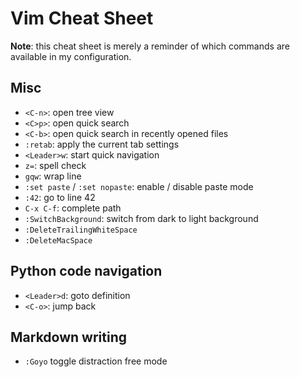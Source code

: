 # Vim Cheat Sheet

**Note**: this cheat sheet is merely a reminder of which commands are available
in my configuration.

## Misc

- `<C-n>`: open tree view
- `<C>p>`: open quick search
- `<C-b>`: open quick search in recently opened files
- `:retab`: apply the current tab settings
- `<Leader>w`: start quick navigation
- `z=`: spell check
- `gqw`: wrap line
- `:set paste` / `:set nopaste`: enable / disable paste mode
- `:42`: go to line 42
- `C-x C-f`: complete path
- `:SwitchBackground`: switch from dark to light background
- `:DeleteTrailingWhiteSpace`
- `:DeleteMacSpace`

## Python code navigation

- `<Leader>d`: goto definition
- `<C-o>`: jump back

## Markdown writing

- `:Goyo` toggle distraction free mode

